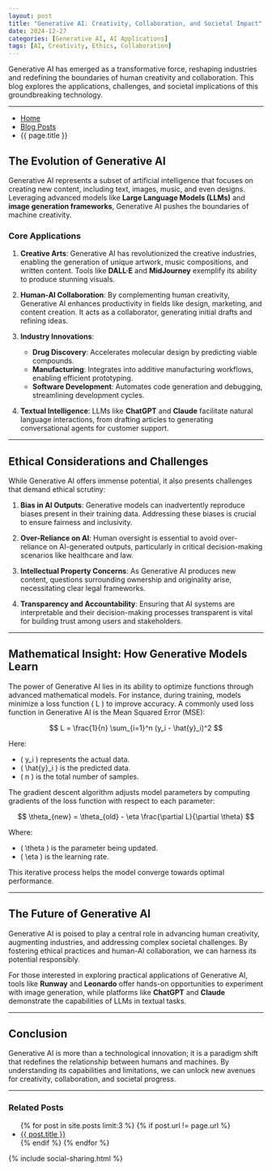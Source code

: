 ```yaml
---
layout: post
title: "Generative AI: Creativity, Collaboration, and Societal Impact"
date: 2024-12-27
categories: [Generative AI, AI Applications]
tags: [AI, Creativity, Ethics, Collaboration]
---
```


Generative AI has emerged as a transformative force, reshaping industries and redefining the boundaries of human creativity and collaboration. This blog explores the applications, challenges, and societal implications of this groundbreaking technology.

---

<nav aria-label="Breadcrumb" class="breadcrumb">
  <ul>
    <li><a href="{{ site.baseurl }}/">Home</a></li>
    <li><a href="{{ site.baseurl }}/posts/">Blog Posts</a></li>
    <li>{{ page.title }}</li>
  </ul>
</nav>

## The Evolution of Generative AI

Generative AI represents a subset of artificial intelligence that focuses on creating new content, including text, images, music, and even designs. Leveraging advanced models like **Large Language Models (LLMs)** and **image generation frameworks**, Generative AI pushes the boundaries of machine creativity.

### Core Applications

1. **Creative Arts**:
   Generative AI has revolutionized the creative industries, enabling the generation of unique artwork, music compositions, and written content. Tools like **DALL·E** and **MidJourney** exemplify its ability to produce stunning visuals.

2. **Human-AI Collaboration**:
   By complementing human creativity, Generative AI enhances productivity in fields like design, marketing, and content creation. It acts as a collaborator, generating initial drafts and refining ideas.

3. **Industry Innovations**:
   - **Drug Discovery**: Accelerates molecular design by predicting viable compounds.
   - **Manufacturing**: Integrates into additive manufacturing workflows, enabling efficient prototyping.
   - **Software Development**: Automates code generation and debugging, streamlining development cycles.

4. **Textual Intelligence**:
   LLMs like **ChatGPT** and **Claude** facilitate natural language interactions, from drafting articles to generating conversational agents for customer support.

---

## Ethical Considerations and Challenges

While Generative AI offers immense potential, it also presents challenges that demand ethical scrutiny:

1. **Bias in AI Outputs**:
   Generative models can inadvertently reproduce biases present in their training data. Addressing these biases is crucial to ensure fairness and inclusivity.

2. **Over-Reliance on AI**:
   Human oversight is essential to avoid over-reliance on AI-generated outputs, particularly in critical decision-making scenarios like healthcare and law.

3. **Intellectual Property Concerns**:
   As Generative AI produces new content, questions surrounding ownership and originality arise, necessitating clear legal frameworks.

4. **Transparency and Accountability**:
   Ensuring that AI systems are interpretable and their decision-making processes transparent is vital for building trust among users and stakeholders.

---

## Mathematical Insight: How Generative Models Learn

The power of Generative AI lies in its ability to optimize functions through advanced mathematical models. For instance, during training, models minimize a loss function \( L \) to improve accuracy. A commonly used loss function in Generative AI is the Mean Squared Error (MSE):

$$
L = \frac{1}{n} \sum_{i=1}^n (y_i - \hat{y}_i)^2
$$

Here:
- \( y_i \) represents the actual data.
- \( \hat{y}_i \) is the predicted data.
- \( n \) is the total number of samples.

The gradient descent algorithm adjusts model parameters by computing gradients of the loss function with respect to each parameter:

$$
\theta_{new} = \theta_{old} - \eta \frac{\partial L}{\partial \theta}
$$

Where:
- \( \theta \) is the parameter being updated.
- \( \eta \) is the learning rate.

This iterative process helps the model converge towards optimal performance.

---

## The Future of Generative AI

Generative AI is poised to play a central role in advancing human creativity, augmenting industries, and addressing complex societal challenges. By fostering ethical practices and human-AI collaboration, we can harness its potential responsibly.

For those interested in exploring practical applications of Generative AI, tools like **Runway** and **Leonardo** offer hands-on opportunities to experiment with image generation, while platforms like **ChatGPT** and **Claude** demonstrate the capabilities of LLMs in textual tasks.

---

## Conclusion

Generative AI is more than a technological innovation; it is a paradigm shift that redefines the relationship between humans and machines. By understanding its capabilities and limitations, we can unlock new avenues for creativity, collaboration, and societal progress.

---

<section>
  <h3>Related Posts</h3>
  <ul>
    {% for post in site.posts limit:3 %}
    {% if post.url != page.url %}
    <li><a href="{{ post.url | relative_url }}">{{ post.title }}</a></li>
    {% endif %}
    {% endfor %}
  </ul>
</section>

{% include social-sharing.html %}
